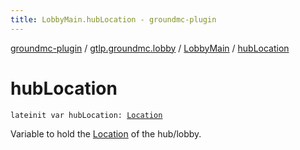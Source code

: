 ```yaml
---
title: LobbyMain.hubLocation - groundmc-plugin
---
```


[groundmc-plugin](../../index.html) / [gtlp.groundmc.lobby](../index.html) / [LobbyMain](index.html) / [hubLocation](.)

# hubLocation

`lateinit var hubLocation: `[`Location`](https://hub.spigotmc.org/javadocs/spigot/org/bukkit/Location.html)

Variable to hold the [Location](https://hub.spigotmc.org/javadocs/spigot/org/bukkit/Location.html) of the hub/lobby.

